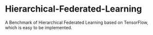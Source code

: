 # Hierarchical-Federated-Learning
A Benchmark of Hierarchical Federated Learning based on TensorFlow, which is easy to be implemented.
